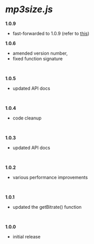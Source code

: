 # _mp3size.js_

**1.0.9**

- fast-forwarded to 1.0.9 (refer to <a href="https://github.com/igorskyflyer/npm-mp3size">this</a>)

**1.0.6**

- amended version number,
- fixed function signature

<br>

**1.0.5**

- updated API docs

<br>

**1.0.4**

- code cleanup

<br>

**1.0.3**

- updated API docs

<br>

**1.0.2**

- various performance improvements

<br>

**1.0.1**

- updated the getBitrate() function

<br>

**1.0.0**

- initial release
